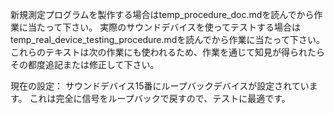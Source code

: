 新規測定プログラムを製作する場合はtemp_procedure_doc.mdを読んでから作業に当たって下さい。
実際のサウンドデバイスを使ってテストする場合はtemp_real_device_testing_procedure.mdを読んでから作業に当たって下さい。
これらのテキストは次の作業にも使われるため、作業を通じて知見が得られたらその都度追記または修正して下さい。

現在の設定：
サウンドデバイス15番にループバックデバイスが設定されています。
これは完全に信号をループバックで戻すので、テストに最適です。
